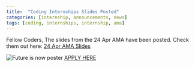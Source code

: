 ```yaml
---
title:  "Coding Internships Slides Posted"
categories: [internship, announcements, news]
tags: [coding, internships, internship, ama]
---
```

 
Fellow Coders,
The slides from the 24 Apr AMA have been posted. Check them out here: <a href="./assets/docs/2020-04-24-InternshipSlideDeck.pdf" target="_blank">24 Apr AMA Slides</a>

![Future is now poster](https://github.com/airmencoders/airmencoders.github.io/blob/master/images/Internships.jpeg?raw=true)
[APPLY HERE](https://docs.google.com/forms/d/e/1FAIpQLSeZ6kcvm21TIrMdmDH-41XwIcEuz2otaJSthURZHnFhMnvKyQ/viewform) 